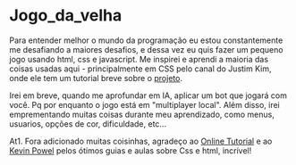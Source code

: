 # Jogo_da_velha
Para entender melhor o mundo da programação eu estou constantemente me desafiando a maiores desafios, e dessa vez eu quis fazer um pequeno jogo usando html, css e javascript. 
Me inspirei e aprendi a maioria das coisas usadas aqui - principalmente em CSS pelo canal do Justim Kim, onde ele tem um tutorial breve sobre o <a href="https://www.youtube.com/watch?v=Rzhcb4M9-0Q">projeto</a>.

Irei em breve, quando me aprofundar em IA, aplicar um bot que jogará com você. Pq por enquanto o jogo está em "multiplayer local". Além disso, irei emprementando muitas coisas durante meu aprendizado, como menus, usuarios, opções de cor, dificuldade, etc... 

At1. Fora adicionado muitas coisinhas, agradeço ao <a href="https://www.youtube.com/c/OnlineTutorials4Designers">Online Tutorial</a> e ao <a href="https://www.youtube.com/channel/UCJZv4d5rbIKd4QHMPkcABCw">Kevin Powel</a> pelos ótimos guias e aulas sobre Css e html, incrível!
